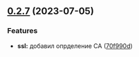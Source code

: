 

## [0.2.7](https://git.usb.ru/send/server/compare/v0.2.6...v0.2.7) (2023-07-05)


### Features

* **ssl:** добавил опрделение CA ([70f990d](https://git.usb.ru/send/server/commit/70f990df864002eec2266c9a58c3cd171e1c6d1c))